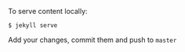 
To serve content locally:

```
$ jekyll serve
```

Add your changes, commit them and push to `master`
